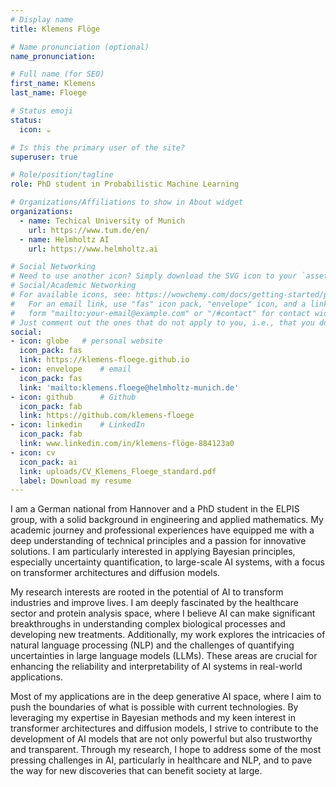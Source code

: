 ```yaml
---
# Display name
title: Klemens Flöge

# Name pronunciation (optional)
name_pronunciation: 

# Full name (for SEO)
first_name: Klemens 
last_name: Floege

# Status emoji
status:
  icon: ☕️

# Is this the primary user of the site?
superuser: true

# Role/position/tagline
role: PhD student in Probabilistic Machine Learning

# Organizations/Affiliations to show in About widget
organizations:
  - name: Techical University of Munich
    url: https://www.tum.de/en/
  - name: Helmholtz AI
    url: https://www.helmholtz.ai  

# Social Networking
# Need to use another icon? Simply download the SVG icon to your `assets/media/icons/` folder.
# Social/Academic Networking
# For available icons, see: https://wowchemy.com/docs/getting-started/page-builder/#icons
#   For an email link, use "fas" icon pack, "envelope" icon, and a link in the
#   form "mailto:your-email@example.com" or "/#contact" for contact widget.
# Just comment out the ones that do not apply to you, i.e., that you do not have (yet)
social:
- icon: globe   # personal website
  icon_pack: fas
  link: https://klemens-floege.github.io
- icon: envelope    # email
  icon_pack: fas
  link: 'mailto:klemens.floege@helmholtz-munich.de'
- icon: github      # Github
  icon_pack: fab
  link: https://github.com/klemens-floege
- icon: linkedin    # LinkedIn
  icon_pack: fab
  link: www.linkedin.com/in/klemens-flöge-884123a0
- icon: cv
  icon_pack: ai
  link: uploads/CV_Klemens_Floege_standard.pdf
  label: Download my resume
---
```


I am a German national from Hannover and a PhD student in the ELPIS group, with a solid background in engineering and applied mathematics. My academic journey and professional experiences have equipped me with a deep understanding of technical principles and a passion for innovative solutions. I am particularly interested in applying Bayesian principles, especially uncertainty quantification, to large-scale AI systems, with a focus on transformer architectures and diffusion models.

My research interests are rooted in the potential of AI to transform industries and improve lives. I am deeply fascinated by the healthcare sector and protein analysis space, where I believe AI can make significant breakthroughs in understanding complex biological processes and developing new treatments. Additionally, my work explores the intricacies of natural language processing (NLP) and the challenges of quantifying uncertainties in large language models (LLMs). These areas are crucial for enhancing the reliability and interpretability of AI systems in real-world applications.

Most of my applications are in the deep generative AI space, where I aim to push the boundaries of what is possible with current technologies. By leveraging my expertise in Bayesian methods and my keen interest in transformer architectures and diffusion models, I strive to contribute to the development of AI models that are not only powerful but also trustworthy and transparent. Through my research, I hope to address some of the most pressing challenges in AI, particularly in healthcare and NLP, and to pave the way for new discoveries that can benefit society at large.